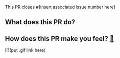 This PR closes #[insert associated issue number here]

## What does this PR do?

## How does this PR make you feel? [:link:](http://giphy.com/categories/emotions/)

![](put .gif link here)
